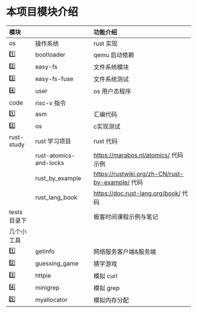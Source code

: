 
# 本项目模块介绍

| 模块         |                       | 功能介绍                                           |
|:-----------|:----------------------|:-----------------------------------------------|
| os         | 操作系统                  | rust 实现                                        |
| 1️⃣        | bootloader            | qemu 启动依赖                                      |
| 2️⃣        | easy-fs               | 文件系统模块                                         |
| 3️⃣        | easy-fs-fuse          | 文件系统测试                                         |
| 4️⃣        | user                  | os 用户态程序                                       |
| code       | risc-v 指令             |                                                |
| 1️⃣        | asm                   | 汇编代码                                           |
| 2️⃣        | os                    | c实现测试                                          |
| rust-study | rust 学习项目             | rust 代码                                        |
|            | rust-atomics-and-locks | https://marabos.nl/atomics/ 代码示例               |
|            | rust_by_example       | https://rustwiki.org/zh-CN/rust-by-example/ 代码 |
|            | rust_lang_book        | https://doc.rust-lang.org/book/ 代码             |
| tests 目录下  |                       | 极客时间课程示例与笔记                                    |
| 几个小工具      |
| 1️⃣        | getinfo               | 网络服务客户端&服务端                                    |
| 2️⃣        | guessing_game         | 猜字游戏                                           |
| 3️⃣        | httpie                | 模拟 curl                                        |
| 4️⃣        | minigrep              | 模拟 grep                                        |
| 5️⃣        | myallocator           | 模拟内存分配                                         |
